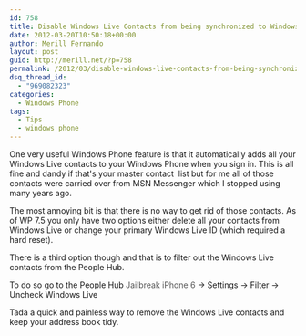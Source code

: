 ```yaml
---
id: 758
title: Disable Windows Live Contacts from being synchronized to Windows Phone
date: 2012-03-20T10:50:18+00:00
author: Merill Fernando
layout: post
guid: http://merill.net/?p=758
permalink: /2012/03/disable-windows-live-contacts-from-being-synchronized-to-windows-phone/
dsq_thread_id:
  - "969082323"
categories:
  - Windows Phone
tags:
  - Tips
  - windows phone
---
```

One very useful Windows Phone feature is that it automatically adds all your Windows Live contacts to your Windows Phone when you sign in. This is all fine and dandy if that's your master contact  list but for me all of those contacts were carried over from MSN Messenger which I stopped using many years ago.

The most annoying bit is that there is no way to get rid of those contacts. As of WP 7.5 you only have two options either delete all your contacts from Windows Live or change your primary Windows Live ID (which required a hard reset).

There is a third option though and that is to filter out the Windows Live contacts from the People Hub.

To do so go to the People Hub <a style="text-decoration: none" href="http://wamprogram.org"><font color="#555555">Jailbreak iPhone 6</font></a> -&gt; Settings -&gt; Filter -&gt; Uncheck Windows Live

Tada a quick and painless way to remove the Windows Live contacts and keep your address book tidy.